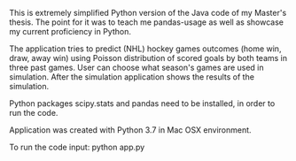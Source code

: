 This is extremely simplified Python version of the Java code of my Master's thesis. The point for it was to teach me pandas-usage as well as showcase my current proficiency in Python.

The application tries to predict (NHL) hockey games outcomes (home win, draw, away win) using Poisson distribution of scored goals by both teams in three past games. User can choose what season's games are used in simulation. After the simulation application shows the results of the simulation.



Python packages scipy.stats and pandas need to be installed, in order to run the code.

Application was created with Python 3.7 in Mac OSX environment.

To run the code input:
python app.py
